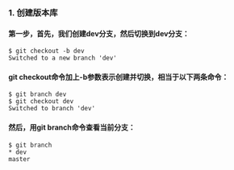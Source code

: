 ### 1. 创建版本库

#### 第一步，首先，我们创建dev分支，然后切换到dev分支：
    $ git checkout -b dev
    Switched to a new branch 'dev'
    
#### git checkout命令加上-b参数表示创建并切换，相当于以下两条命令：
    $ git branch dev
    $ git checkout dev
    Switched to branch 'dev'

#### 然后，用git branch命令查看当前分支：
    $ git branch
    * dev
    master
  